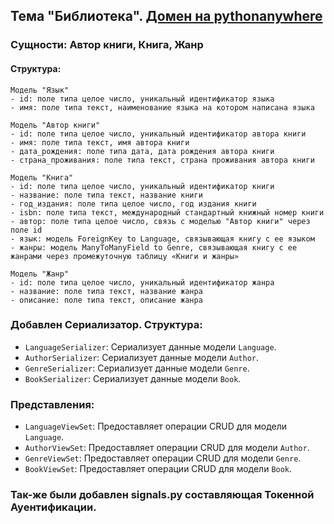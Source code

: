 ## Тема "Библиотека". [Домен на pythonanywhere](https://torchhik1337.pythonanywhere.com/)
### Сущности: Автор книги, Книга, Жанр
#### Структура:

    Модель "Язык"
    - id: поле типа целое число, уникальный идентификатор языка
    - имя: поле типа текст, наименование языка на котором написана языка

    Модель "Автор книги"
    - id: поле типа целое число, уникальный идентификатор автора книги
    - имя: поле типа текст, имя автора книги
    - дата_рождения: поле типа дата, дата рождения автора книги
    - страна_проживания: поле типа текст, страна проживания автора книги

    Модель "Книга"
    - id: поле типа целое число, уникальный идентификатор книги
    - название: поле типа текст, название книги
    - год_издания: поле типа целое число, год издания книги
    - isbn: поле типа текст, международный стандартный книжный номер книги
    - автор: поле типа целое число, связь с моделью "Автор книги" через поле id
    - язык: модель ForeignKey to Language, связывающая книгу с ее языком
    - жанры: модель ManyToManyField to Genre, связывающая книгу с ее жанрами через промежуточную таблицу «Книги и жанры»

    Модель "Жанр"
    - id: поле типа целое число, уникальный идентификатор жанра
    - название: поле типа текст, название жанра
    - описание: поле типа текст, описание жанра


### Добавлен Сериализатор. Cтруктура:
- `LanguageSerializer`: Сериализует данные модели `Language`.
- `AuthorSerializer`: Сериализует данные модели `Author`.
- `GenreSerializer`: Сериализует данные модели `Genre`.
- `BookSerializer`: Сериализует данные модели `Book`.

### Представления:

- `LanguageViewSet`: Предоставляет операции CRUD для модели `Language`.
- `AuthorViewSet`: Предоставляет операции CRUD для модели `Author`.
- `GenreViewSet`: Предоставляет операции CRUD для модели `Genre`.
- `BookViewSet`: Предоставляет операции CRUD для модели `Book`.

### Так-же были добавлен signals.py составляющая Токенной Ауентификации.